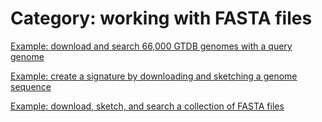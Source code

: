 # Category: working with FASTA files


[Example: download and search 66,000 GTDB genomes with a query genome](13-download-and-search-66000-GTDB-genomes-with-a-query-genome.md)

[Example: create a signature by downloading and sketching a genome sequence](11-create-a-signature-by-downloading-and-sketching-a-genome-sequence.md)

[Example: download, sketch, and search a collection of FASTA files](1-download-sketch-and-search-a-collection-of-FASTA-files.md)
